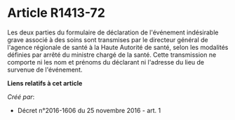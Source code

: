 # Article R1413-72

Les  deux parties du formulaire de déclaration de l'événement indésirable  grave associé à des soins sont transmises par le
directeur général de  l'agence régionale de santé à la Haute Autorité de santé, selon les  modalités définies par arrêté du
ministre chargé de la santé. Cette  transmission ne comporte ni les nom et prénoms du déclarant ni l'adresse  du lieu de
survenue de l'événement.

**Liens relatifs à cet article**

_Créé par_:

  - Décret n°2016-1606 du 25 novembre 2016 - art. 1
